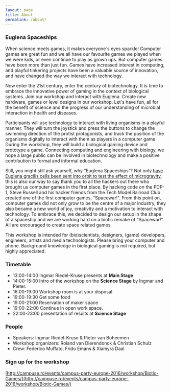 ```yaml
---
layout: page
title: About
permalink: /about/
---
```


### Euglena Spaceships
When science meets games, it makes everyone´s eyes sparkle! Computer games are great fun and we all have our favourite games we played when we were kids, or even continue to play as grown ups. But computer games have been more than just fun. Games have increased interest in computing, and playful tinkering projects have been a valuable source of innovation, and have changed the way we interact with technology.

Now enter the 21st century, enter the century of biotechnology. It is time to embrace the innovative power of gaming in the context of biological systems. Join our workshop and interact with Euglena. Create new hardware, games or level designs in our workshop. Let's have fun, all for the benefit of science and the progress of our understanding of microbial interaction in health and diseases.

Participants will use technology to interact with living organisms in a playful manner. They will turn the joystick and press the buttons to change the swimming direction of the protist protagonists, and track the position of the organisms digitally to interact with them as players in a computer game. During the workshop, they will build a biological gaming device and prototype a game. Connecting computing and engineering with biology, we hope a large public can be involved in biotechnology and make a positive contribution to formal and informal education.

Still, you might still ask yourself, why “Euglena Spaceships”? Not only [have Euglena gracilis cells been sent into orbit to test the effect of microgravity](http://www.ncbi.nlm.nih.gov/pubmed/23926886), this is also our way to say thank you to all the hackers out there who brought us computer games in the first place. By hacking code on the PDP-1, Steve Russell and his hacker friends from the Tech Model Railroad Club created one of the first computer games, "Spacewar!". From this point on, computer games did not only grow to be the centre of a major industry, they also became a new world of joy, creativity and a motivation to interact with technology. To embrace this, we decided to design our setup in the shape of a spaceship and we are working hard on a biotic remake of “Spacewar!”. All are encouraged to create space related games. 

This workshop is intended for (bio)scientists, designers, (game) developers, engineers, artists and media technologists. Please bring your computer and phone. Background knowledge in biological gaming is not required, but highly appreciated.

### Timetable
* 13:00-14:00 Ingmar Riedel-Kruse presents at **Main Stage**
* 14:00-15:00 Intro of the workshop on the **Science Stage** by Ingmar and Pieter.
* 16:00-19:00 Workshop room is at your disposal
* 19:00-19:30 Get some food
* 19:00-21:00 Reservation of maker space
* 19:00-22:00 Continue in open work space.
* 22:00-23:00 presentation of results at **Science Stage**

### People
* Speakers: Ingmar Riedel-Kruse & Pieter van Boheemen
* Workshop organizers: Roland van Dierendonck & Christian Schulz
* Crew: Federico Muffato, Frido Emans & Xiamyra Daal 

### Sign up for the workshop
[http://campuse.ro/events/campus-party-europe-2016/workshop/Biotic-Games/](http://campuse.ro/events/campus-party-europe-2016/workshop/Biotic-Games/)
